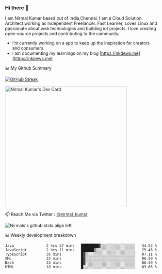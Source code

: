 ### Hi there 👋

 I am Nirmal Kumar based out of India,Chennai. I am a Cloud Solution Architect working as Independent Freelancer. Fast Learner, Loves Linux and passionate about web technologies and building iot projects. I love creating open-source projects and contributing to the community.

- I’m currently working on a app to keep up the inspiration for creators and consumers.
- I am documenting my learnings on my blog [https://nkdews.me](https://nkdews.me)


📊 My Github Summary

[![GitHub Streak](https://github-readme-streak-stats.herokuapp.com?user=nk-gears&theme=dark&hide_border=true&date_format=M%20j%5B%2C%20Y%5D)](https://git.io/streak-stats)

<a href="https://app.daily.dev/nirmal_kumar"><img src="https://api.daily.dev/devcards/a16cfcf02d384b16b41de71ce4d1d811.png?r=8ve" width="400" alt="Nirmal Kumar's Dev Card"/></a>

📫 Reach Me via  Twitter : [@nirmal_kumar](https://twitter.com/nirmal_kumar)

![Nirmals's github stats align left](https://github-readme-stats.vercel.app/api?username=nk-gears&show_icons=true)


📊 Weekly development breakdown

<!--START_SECTION:waka-->

```text
Java               2 hrs 57 mins   ████████▓░░░░░░░░░░░░░░░░   34.52 %
JavaScript         2 hrs 11 mins   ██████▒░░░░░░░░░░░░░░░░░░   25.46 %
TypeScript         36 mins         █▓░░░░░░░░░░░░░░░░░░░░░░░   07.11 %
XML                33 mins         █▓░░░░░░░░░░░░░░░░░░░░░░░   06.50 %
Bash               33 mins         █▓░░░░░░░░░░░░░░░░░░░░░░░   06.49 %
HTML               18 mins         █░░░░░░░░░░░░░░░░░░░░░░░░   03.66 %
```

<!--END_SECTION:waka-->


